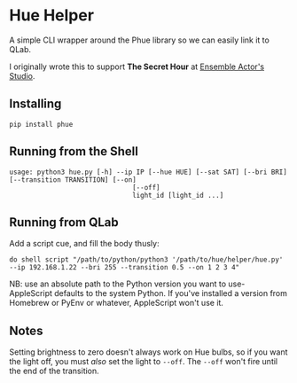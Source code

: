 # Hue Helper
A simple CLI wrapper around the Phue library so we can easily link it to QLab.

I originally wrote this to support **The Secret Hour** at [Ensemble Actor's Studio](https://www.ensembleactors.com/theater-co).

## Installing
`pip install phue`

## Running from the Shell
```
usage: python3 hue.py [-h] --ip IP [--hue HUE] [--sat SAT] [--bri BRI] [--transition TRANSITION] [--on]
                               [--off]
                               light_id [light_id ...]
```

## Running from QLab

Add a script cue, and fill the body thusly:

```
do shell script "/path/to/python/python3 '/path/to/hue/helper/hue.py' --ip 192.168.1.22 --bri 255 --transition 0.5 --on 1 2 3 4"
```

NB: use an absolute path to the Python version you want to use- AppleScript defaults to the system Python. If you've installed a version from Homebrew or PyEnv or whatever, AppleScript won't use it.

## Notes
Setting brightness to zero doesn't always work on Hue bulbs, so if you want the light off, you must *also* set the light to `--off`. The `--off` won't fire until the end of the transition.